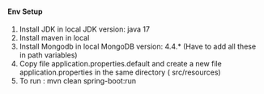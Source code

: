 #### Env Setup

1. Install JDK in local
   JDK version: java 17
2. Install maven in local
3. Install Mongodb in local
   MongoDB version: 4.4.*
   (Have to add all these in path variables)
4. Copy file application.properties.default and create a new file application.properties in the same directory (
   src/resources)
5. To run : mvn clean spring-boot:run

